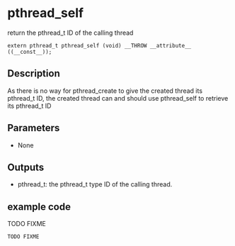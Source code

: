 # pthread_self
return the pthread_t ID of the calling thread

```
extern pthread_t pthread_self (void) __THROW __attribute__ ((__const__));
```

## Description
As there is no way for pthread_create to give the created thread its pthread_t ID, the created thread can and should use pthread_self to retrieve its pthread_t ID

## Parameters
* None

## Outputs
* pthread_t: the pthread_t type ID of the calling thread.

## example code
TODO FIXME

```bash
TODO FIXME
```


